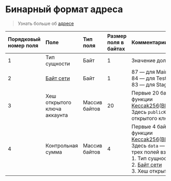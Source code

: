 # Бинарный формат адреса

> Узнать больше об [адресе](/ru/blockchain/account/address)

|Порядковый номер поля | Поле | Тип поля | Размер поля в байтах | Комментарии |
| :--- | :--- | :--- | :--- | :--- |
| 1 | Тип сущности | Байт | 1 | Значение должно равняться 1 |
| 2 | [Байт сети](/ru/blockchain/blockchain-network/#байт-сети) | Байт | 1 | 87 — для Mainnet<br>84 — для Testnet<br>83 — для Stagenet |
| 3 | Хеш открытого ключа аккаунта | Массив байтов | 20 | Первые 20 байтов результата хеш-функции [Keccak256](https://en.wikipedia.org/wiki/SHA-3)([Blake2b256](https://en.wikipedia.org/wiki/BLAKE_%28hash_function%29)(`publicKey`)).<br>Здесь `publicKey` — массив байтов открытого ключа аккаунта |
| 4 | Контрольная сумма | Массив байтов | 4  | Первые 4 байта результата хеш-функции [Keccak256](https://ru.wikipedia.org/wiki/SHA-3)([Blake2b256](https://ru.wikipedia.org/wiki/BLAKE_%28хеш-функция%29)(`data`)).<br>Здесь `data` — массива байтов из трех полей взятых вместе:<br> 1.&nbsp;Тип сущности <br> 2.&nbsp;[Байт сети](/ru/blockchain/blockchain-network/#байт-сети)<br> 3.&nbsp;Хеш открытого ключа аккаунта |
